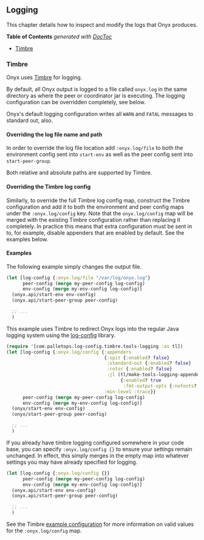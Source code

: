 ## Logging

This chapter details how to inspect and modify the logs that Onyx produces.

<!-- START doctoc generated TOC please keep comment here to allow auto update -->
<!-- DON'T EDIT THIS SECTION, INSTEAD RE-RUN doctoc TO UPDATE -->
**Table of Contents**  *generated with [DocToc](http://doctoc.herokuapp.com/)*

- [Timbre](#timbre)

<!-- END doctoc generated TOC please keep comment here to allow auto update -->

### Timbre

Onyx uses [Timbre](https://github.com/ptaoussanis/timbre) for
logging.

By default, all Onyx output is logged to a file called `onyx.log` in
the same directory as where the peer or coordinator jar is
executing. The logging configuration can be overridden completely, see
below.

Onyx's default logging configuration writes all `WARN` and `FATAL`
messages to standard out, also.

#### Overriding the log file name and path

In order to override the log file location add `:onyx.log/file` to
both the environment config sent into `start-env` as well as the
peer config sent into `start-peer-group`.

Both relative and absolute paths are supported by Timbre.

#### Overriding the Timbre log config

Similarly, to override the full Timbre log config map, construct the
Timbre configuration and add it to both the environment and peer
config maps under the `:onyx.log/config` key.  Note that the
`onyx.log/config` map will be merged with the existing Timbre
configuration rather than replacing it completely.  In practice this
means that extra configuration must be sent in to, for example,
disable appenders that are enabled by default.  See the examples
below.

#### Examples

The following example simply changes the output file.

```clojure
(let [log-config {:onyx.log/file "/var/log/onyx.log"}
      peer-config (merge my-peer-config log-config)
      env-config (merge my-env-config log-config)]
  (onyx.api/start-env env-config)
  (onyx.api/start-peer-group peer-config)

  ;; ...
  )
```

This example uses Timbre to redirect Onyx logs into the regular Java
logging system using the
[log-config](https://github.com/palletops/log-config) library.

```clojure
(require '[com.palletops.log-config.timbre.tools-logging :as tl])
(let [log-config {:onyx.log/config {:appenders
                                    {:spit {:enabled? false}
                                     :standard-out {:enabled? false}
                                     :rotor {:enabled? false}
                                     :jl (tl/make-tools-logging-appender
                                          {:enabled? true
                                           :fmt-output-opts {:nofonts? true}})}
                                    :min-level :trace}}
      peer-config (merge my-peer-config log-config)
      env-config (merge my-env-config log-config)]
  (onyx/start-env env-config)
  (onyx/start-peer-group peer-config)

  ;; ...
  )
```

If you already have timbre logging configured somewhere in your code base,
you can specify `:onyx.log/config {}` to ensure your settings remain unchanged.
In effect, this simply merges in the empty map into whatever settings you may
have already specified for logging.

```clojure
(let [log-config {:onyx.log/config {}}
      peer-config (merge my-peer-config log-config)
      env-config (merge my-env-config log-config)]
  (onyx.api/start-env env-config)
  (onyx.api/start-peer-group peer-config)

  ;; ...
  )
```

See the Timbre
[example configuration](https://github.com/ptaoussanis/timbre#configuration)
for more information on valid values for the `:onyx.log/config` map.
